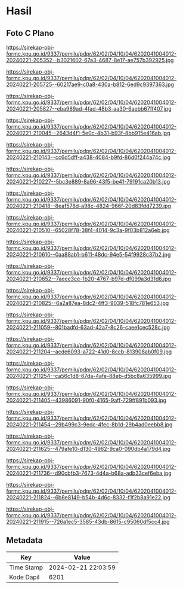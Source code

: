 # Hasil

## Foto C Plano

https://sirekap-obj-formc.kpu.go.id/9337/pemilu/pdpr/62/02/04/10/04/6202041004012-20240221-205352--b3021602-67a3-4687-8e17-ae757b392925.jpg

https://sirekap-obj-formc.kpu.go.id/9337/pemilu/pdpr/62/02/04/10/04/6202041004012-20240221-205725--60217ae9-c0a8-430a-b812-6ed9c9397363.jpg

https://sirekap-obj-formc.kpu.go.id/9337/pemilu/pdpr/62/02/04/10/04/6202041004012-20240221-205827--eba989ad-4fad-48b3-aa30-6aebb67ff407.jpg

https://sirekap-obj-formc.kpu.go.id/9337/pemilu/pdpr/62/02/04/10/04/6202041004012-20240221-210045--2643d4f1-5e0c-4b31-b93f-8bb915e416ab.jpg

https://sirekap-obj-formc.kpu.go.id/9337/pemilu/pdpr/62/02/04/10/04/6202041004012-20240221-210143--cc6d5dff-a438-4084-b9fd-86d0f244a74c.jpg

https://sirekap-obj-formc.kpu.go.id/9337/pemilu/pdpr/62/02/04/10/04/6202041004012-20240221-210227--5bc3e889-8a96-43f5-be41-79191ca20b13.jpg

https://sirekap-obj-formc.kpu.go.id/9337/pemilu/pdpr/62/02/04/10/04/6202041004012-20240221-210418--8eaf578d-a98c-4824-966f-20d83fdd7239.jpg

https://sirekap-obj-formc.kpu.go.id/9337/pemilu/pdpr/62/02/04/10/04/6202041004012-20240221-210510--65028f78-38f4-4014-9c3a-9f03b812a6eb.jpg

https://sirekap-obj-formc.kpu.go.id/9337/pemilu/pdpr/62/02/04/10/04/6202041004012-20240221-210610--0aa88ab1-b611-48dc-94e5-54f9928c37b2.jpg

https://sirekap-obj-formc.kpu.go.id/9337/pemilu/pdpr/62/02/04/10/04/6202041004012-20240221-210652--7aeee3ce-1b20-4767-b97d-df099a3d31d6.jpg

https://sirekap-obj-formc.kpu.go.id/9337/pemilu/pdpr/62/02/04/10/04/6202041004012-20240221-210825--6a2a87ea-8dc2-4ff3-9039-518fc781e653.jpg

https://sirekap-obj-formc.kpu.go.id/9337/pemilu/pdpr/62/02/04/10/04/6202041004012-20240221-211059--801badfd-63ad-42a7-8c26-caee1cec528c.jpg

https://sirekap-obj-formc.kpu.go.id/9337/pemilu/pdpr/62/02/04/10/04/6202041004012-20240221-211204--acde6093-a722-41d0-8ccb-813908ab0f09.jpg

https://sirekap-obj-formc.kpu.go.id/9337/pemilu/pdpr/62/02/04/10/04/6202041004012-20240221-211254--ca56c1d8-67da-4afe-88eb-d5bc8a635999.jpg

https://sirekap-obj-formc.kpu.go.id/9337/pemilu/pdpr/62/02/04/10/04/6202041004012-20240221-211405--43986091-90f0-4165-9aff-729ff891b093.jpg

https://sirekap-obj-formc.kpu.go.id/9337/pemilu/pdpr/62/02/04/10/04/6202041004012-20240221-211454--29b499c3-9edc-4fec-8b1d-29b4ad0eebb8.jpg

https://sirekap-obj-formc.kpu.go.id/9337/pemilu/pdpr/62/02/04/10/04/6202041004012-20240221-211625--479afe10-d130-4962-9ca0-090db4a179d4.jpg

https://sirekap-obj-formc.kpu.go.id/9337/pemilu/pdpr/62/02/04/10/04/6202041004012-20240221-211736--d90cbfb3-7673-4d4a-b68a-adb33cef6eba.jpg

https://sirekap-obj-formc.kpu.go.id/9337/pemilu/pdpr/62/02/04/10/04/6202041004012-20240221-211824--6b8e8149-b54b-4d6c-8332-f1f2b8a91e22.jpg

https://sirekap-obj-formc.kpu.go.id/9337/pemilu/pdpr/62/02/04/10/04/6202041004012-20240221-211915--726a1ec5-3585-43db-8615-c95060df5cc4.jpg


## Metadata

| Key        | Value               |
| ---------- | ------------------- |
| Time Stamp | 2024-02-21 22:03:59 |
| Kode Dapil | 6201                |



